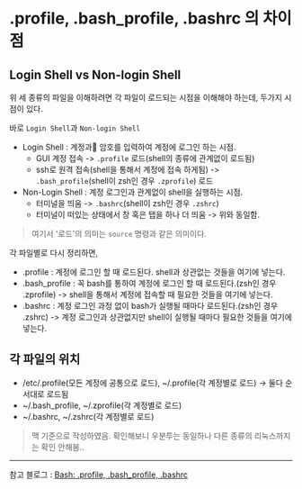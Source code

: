 # .profile, .bash_profile, .bashrc 의 차이점

## Login Shell vs Non-login Shell

위 세 종류의 파일을 이해하려면 각 파일이 로드되는 시점을 이해해야 하는데, 두가지 시점이 있다.

바로 `Login Shell`과 `Non-login Shell`

- Login Shell : 계정과 암호를 입력하여 계정에 로그인 하는 시점.
  - GUI 계정 접속 -> `.profile` 로드(shell의 종류에 관계없이 로드됨)
  - ssh로 원격 접속(shell을 통해서 계정에 접속 하게됨) -> `.bash_profile`(shell이 zsh인 경우 `.zprofile`) 로드
- Non-Login Shell : 계정 로그인과 관계없이 shell을 실행하는 시점.
  - 터미널을 띄움 -> `.bashrc`(shell이 zsh인 경우 `.zshrc`)
  - 터미널이 떠있는 상태에서 창 혹은 탭을 하나 더 띄움 -> 위와 동일함.

> 여기서 '로드'의 의미는 `source` 명령과 같은 의미이다.

각 파일별로 다시 정리하면,

- .profile : 계정에 로그인 할 때 로드된다. shell과 상관없는 것들을 여기에 넣는다.
- .bash_profile : 꼭 bash를 통하여 계정에 로그인 할 때 로드된다.(zsh인 경우 .zprofile) -> shell을 통해서 계정에 접속할 때 필요한 것들을 여기에 넣는다.
- .bashrc : 계정 로그인 과정 없이 bash가 실행될 때마다 로드된다.(zsh인 경우 .zshrc) -> 계정 로그인과 상관없지만 shell이 실행될 때마다 필요한 것들을 여기에 넣는다.

## 각 파일의 위치

- /etc/.profile(모든 계정에 공통으로 로드), ~/.profile(각 계정별로 로드) -> 둘다 순서대로 로드됨
- ~/.bash_profile, ~/.zprofile(각 계정별로 로드)
- ~/.bashrc, ~/.zshrc(각 계정별로 로드)

> 맥 기준으로 작성하였음. 확인해보니 우분투는 동일하나 다른 종류의 리눅스까지는 확인 안해봄..

---

참고 블로그 : [Bash: .profile, .bash_profile, .bashrc](http://dogfeet.github.io/articles/2012/bash-profile.html)